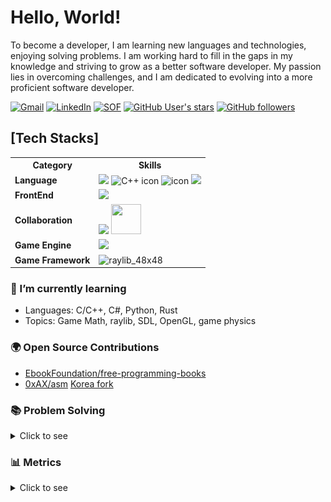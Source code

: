 # Hello, World!

To become a developer, I am learning new languages and technologies, enjoying solving problems. I am working hard to fill in the gaps in my knowledge and striving to grow as a better software developer. My passion lies in overcoming challenges, and I am dedicated to evolving into a more proficient software developer.

[![Gmail](https://img.shields.io/badge/Gmail-d14836?style=flat&logo=Gmail&logoColor=white&link=mailto:parkdev640@gmail.com)](mailto:parkdev640@gmail.com)
[![LinkedIn](https://img.shields.io/badge/LinkedIn-blue?style=flat&logo=Linkedin&logoColor=white&link=https://www.linkedin.com/in/%EC%A7%84%ED%98%95-%EB%B0%95-a6aa71296/)](https://www.linkedin.com/in/%EC%A7%84%ED%98%95-%EB%B0%95-a6aa71296/)
[![SOF](https://img.shields.io/badge/-Stackoverflow-FE7A16?style=flat&logo=stack-overflow&logoColor=white)](https://stackoverflow.com/users/20819691/maldron)
[![GitHub User's stars](https://img.shields.io/github/stars/maldron0309?color=fafa2f&logo=github)](#)
[![GitHub followers](https://img.shields.io/github/followers/maldron0309?logo=github)](#)

<h2>[Tech Stacks]</h2>
<table>
  <tr>
    <th>Category</th>
    <th>Skills</th>
  </tr>
  <tr>
    <td><strong>Language</strong></td>
    <td>
      <div style="display: flex; align-items: center;">
        <div>
          <img src="https://skillicons.dev/icons?i=c" />
          <img src="https://techstack-generator.vercel.app/cpp-icon.svg" alt="C++ icon" style="width: 80px; height: 50px; margin-right: 0px; margin-bottom: 0px;" />
          <img src="https://techstack-generator.vercel.app/csharp-icon.svg" alt="icon" style="width: 80px; height: 50px; margin-right: 0px; margin-bottom: 0px;" />
          <img src="https://skillicons.dev/icons?i=py,rust" />
        </div>
      </div>
    </td>
  </tr>
  <tr>
    <td><strong>FrontEnd</strong></td>
    <td><img src="https://skillicons.dev/icons?i=html,css,js,svelte" /></td>
  </tr>
  <tr>
    <td><strong>Collaboration</strong></td>
    <td>
      <img src="https://skillicons.dev/icons?i=git" />
      <img src="https://github.com/maldron0309/maldron0309/assets/103731019/8e749fcc-5a72-4c68-8ef0-793f149ceebb" width="48" height="48" />
    </td>
  </tr>
  <tr>
    <td><strong>Game Engine</strong></td>
    <td><img src="https://skillicons.dev/icons?i=unity,godot" /></td>
  </tr>
  <tr>
    <td><strong>Game Framework</strong></td>
    <td><img src="https://github.com/maldron0309/maldron0309/assets/103731019/ee9000ed-d3d0-4a07-b89b-be0d1a8514e8" alt="raylib_48x48" /></td>
  </tr>
</table>

### 🌱 I’m currently learning
- Languages: C/C++, C#, Python, Rust
- Topics: Game Math, raylib, SDL, OpenGL, game physics


### 🌍 Open Source Contributions
- [EbookFoundation/free-programming-books](https://github.com/EbookFoundation/free-programming-books) 
- [0xAX/asm](https://github.com/0xAX/asm)   [Korea fork](https://github.com/maldron0309/asm/tree/korean) 

### 📚 Problem Solving

<details>
<summary>Click to see</summary>

### CodeTree
[![codetree-maldron](https://banner.codetree.ai/v1/banner/maldron)](https://www.codetree.ai/profiles/maldron)

### Baek Joon
![Solved.ac Maldron](http://mazassumnida.wtf/api/v2/generate_badge?boj=maldron)   ![Maldron profile](http://mazandi.herokuapp.com/api?handle=maldron&theme=warm)
![Maldron](https://github-readme-solvedac.hyp3rflow.vercel.app/api/?handle=maldron)

### CodeForces
![CodeForces Stats](https://raw.githubusercontent.com/maldron0309/cf-stats/main/output/light_card.svg)
[![CodeForces Profile](https://cf.leed.at?id=Maldron)](https://codeforces.com/profile/{Maldron) 

### LeetCode
<img height="300px" src="https://leetcard.jacoblin.cool/maldron0309?theme=light&font=Karma&ext=heatmap" />

</details>

### 📊 Metrics
<details>
<summary>Click to see</summary>

<div align="center">
  
![Metrics](./github-metrics.svg)

</div>

</details>
